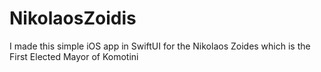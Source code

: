 # NikolaosZoidis
I made this simple iOS app in SwiftUI for the Nikolaos Zoides which is the First  Elected Mayor of Komotini
